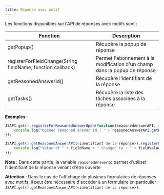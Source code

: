 ```yaml
---
title: Réponse avec motif
---
```


Les fonctions disponibles sur l'API de réponses avec motifs sont : 


| Fonction                                                   | Description                                                                    |
|------------------------------------------------------------|--------------------------------------------------------------------------------|
|getPopup()                                                  | Récupère la popup de réponse                                           |        
|registerForFieldChange(String fieldName, function callback) | Permet l'abonnement à la modification d'un champ dans la popup de réponse      |
|getReasonedAnswerId()                                       | Récupère l'identifiant de la réponse                                           |
|getTasks()                                                  | Récupère la liste des tâches associées à la réponse                            |


__Exemples :__  

```javascript
JSAPI.get().registerForReasonedAnswerOpen(function(reasonedAnswerAPI, reasonedAnswerId) {
	console.log("Opened reasoned answer Id : " + reasonedAnswerAPI.getReasonedAnswerId());
});
```

```javascript
JSAPI.get().getReasonedAnswerAPI(<identifiant de la réponse>).registerForFieldChange("Comments", function(fieldName, fieldValue) {
    console.log("Value of " + fieldName + " changed to : " + fieldValue);
});
```
	
__Note :__ Dans cette partie, la variable ``reasonedAnswerId`` permet d'utiliser l'identifiant de la réponse venant d'être ouverte

__Attention :__ Dans le cas de l'affichage de plusieurs formulaires de réponses avec motifs, il peut être nécessaire d'accéder à un formulaire en particulier : ``JSAPI.get().getReasonedAnswerAPI(<identifiant de la réponse>)``.